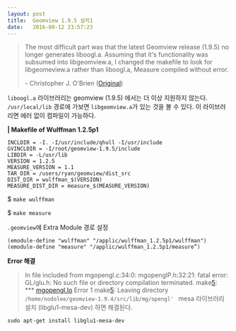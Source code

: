 ```yaml
---
layout: post
title:  Geomview 1.9.5 설치1
date:   2016-09-12 23:57:23
---
```


> The most difficult part was that the latest Geomview release (1.9.5) no longer generates liboogl.a. Assuming that it's functionality was subsumed into libgeomview.a, I changed the makefile to look for libgeomeview.a rather than liboogl.a, Measure compiled without error.
> 
> \- Christopher J. O'Brien     ([Original][1])

`liboogl.a` 라이브러리는 geomview (1.9.5) 에서는 더 이상 지원하지 않는다.
`/usr/local/lib` 경로에 가보면 `libgeomview.a`가 있는 것을 볼 수 있다.
이 라이브러리면 에러 없이 컴파일이 가능하다.


**|   Makefile of Wulffman 1.2.5p1**

```
INCLDIR = -I. -I/usr/include/qhull -I/usr/include
GVINCLDIR = -I/root/geomview-1.9.5/include
LIBDIR = -L/usr/lib
VERSION = 1.2.5
MEASURE_VERSION = 1.1
TAR_DIR = /users/ryan/geomview/dist_src
DIST_DIR = wulffman_$(VERSION)
MEASURE_DIST_DIR = measure_$(MEASURE_VERSION)
```

$ `make wulffman`

$ `make measure`


`.geomview`에 Extra Module 경로 설정

```
(emodule-define "wulffman" "/applic/wulffman_1.2.5p1/wulffman")
(emodule-define "measure" "/applic/wulffman_1.2.5p1/measure”)
```

  
  
  
**Error 해결**

> In file included from mgopengl.c:34:0:
> mgopenglP.h:32:21: fatal error: GL/glu.h: No such file or directory
> compilation terminated.
> make[5](): *** [mgopengl.lo]() Error 1
> make[5](): Leaving directory `/home/nodolee/geomview-1.9.4/src/lib/mg/opengl'
> `
mesa 라이브러리 설치 (libglu1-mesa-dev) 하면 해결된다.

`sudo apt-get install libglu1-mesa-dev`

[1]:	https://sourceforge.net/p/geomview/mailman/message/29503281/
